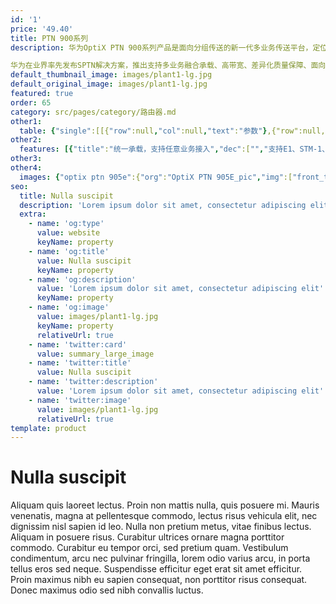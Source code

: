 ```yaml
---
id: '1'
price: '49.40'
title: PTN 900系列
description: 华为OptiX PTN 900系列产品是面向分组传送的新一代多业务传送平台，定位于承载网的接入侧，体积小安装灵活，简易运维。PTN 900系列具有全媒介接入、全媒介同步、全媒介管理等功能，可与PTN其他产品共同组建端到端的分组传送网络，降低建网TCO、提高业务部署和网络运维效率。

华为在业界率先发布SPTN解决方案，推出支持多业务融合承载、高带宽、差异化质量保障、面向未来的分组传送网络。
default_thumbnail_image: images/plant1-lg.jpg
default_original_image: images/plant1-lg.jpg
featured: true
order: 65
category: src/pages/category/路由器.md
other1: 
  table: {"single":[[{"row":null,"col":null,"text":"参数"},{"row":null,"col":null,"text":"PTN905E"},{"row":null,"col":null,"text":"PTN 906A(室外)"},{"row":null,"col":null,"text":"PTN 910-F"},{"row":null,"col":null,"text":"PTN 910E-F"}],[{"row":null,"col":null,"text":"交换容量"},{"row":null,"col":null,"text":"6 Gbps"},{"row":null,"col":null,"text":"4 Gbps"},{"row":null,"col":null,"text":"9.23 Gbps"},{"row":null,"col":null,"text":"64 Gbps"}],[{"row":null,"col":null,"text":"槽位"},{"row":null,"col":null,"text":"无"},{"row":null,"col":null,"text":"无"},{"row":null,"col":null,"text":"无"},{"row":null,"col":null,"text":"无"}],[{"row":null,"col":null,"text":"整机接入能力"},{"row":null,"col":null,"text":"GE optical: 4\nGE electrical: 4\nFE optical: 4\nFE electrical: 4\n10M electrical: 4\nE1: 4"},{"row":null,"col":null,"text":"GE optical: 2\nGE electrical: 3\nFE optical: 2\nFE electrical: 3\nPOE: 3"},{"row":null,"col":null,"text":"GE optical: 4\nGE electrical: 8\nFE optical: 8\nFE electrical: 8\n10M electrical: 4\nE1: 16"},{"row":null,"col":null,"text":"10 GE optical: 4\nGE optical: 24\nGE electrical: 24\nFE optical: 24\nFE electrical: 24"}],[{"row":null,"col":null,"text":"子架尺寸（W×D×H）"},{"row":null,"col":null,"text":"250mm x180mm x 43.6mm (1U)"},{"row":null,"col":null,"text":"250 mm x 180 mm x 52 mm"},{"row":null,"col":null,"text":"442 mm x 220 mm x 44.5 mm (1U)"},{"row":null,"col":null,"text":"442 mm x 220 mm x 44.5 mm (1U)"}],[{"row":null,"col":null,"text":"重量(空配)"},{"row":null,"col":null,"text":"1.5 kg"},{"row":null,"col":null,"text":"2.9 kg"},{"row":null,"col":null,"text":"DC: 3.3 kg\nAC: 3.5 kg"},{"row":null,"col":null,"text":"DC: 4.7 kg\nAC: 4.9 kg"}],[{"row":null,"col":null,"text":"工作电压（V）"},{"row":null,"col":null,"text":"100 V to 240 V AC (50 Hz/60 Hz)"},{"row":null,"col":null,"text":"100 V to 240 V AC (50 Hz/60 Hz)"},{"row":null,"col":null,"text":"-38.4 V to -72.0 V (DC); 100 V to 240 V (AC)"},{"row":null,"col":null,"text":"-38.4 V to -72.0 V (DC); 100 V to 240 V (AC)"}],[{"row":null,"col":null,"text":"典型功耗"},{"row":null,"col":null,"text":"13.15 W"},{"row":null,"col":null,"text":"15.56 W"},{"row":null,"col":null,"text":"DC: 50.50 W\nAC: 55.11 W"},{"row":null,"col":null,"text":"DC: 68W\nAC: 74W"}],[{"row":null,"col":null,"text":"环境要求"},{"row":null,"col":null,"text":"长期工作温度: –5ºC to +55ºC\n存储温度: –40ºC to +70ºC\n长期工作相对湿度: 10% RH to 90% RH\n长期工作海拔高度: ≤ 4000 m"},{"row":null,"col":null,"text":"长期工作温度: –40ºC to +55ºC\n存储温度: –40ºC to +70ºC\n长期工作相对湿度: 10% RH to 90% RH\n长期工作海拔高度: ≤ 4000 m"},{"row":null,"col":null,"text":"长期工作温度: –20ºC to +60ºC\n存储温度: –40ºC to +70ºC\n长期工作相对湿度: 10% RH to 90% RH\n长期工作海拔高度: ≤ 4000 m"},{"row":null,"col":null,"text":"长期工作温度: –40ºC to +65ºC(DC), –20ºC to +65ºC(AC)\n存储温度: –40ºC to +70ºC\n长期工作相对湿度: 10% RH to 90% RH\n长期工作海拔高度: ≤ 4000 m"}],[{"row":null,"col":null,"text":"业务类型"},{"row":null,"col":null,"text":"E-Line, E-LAN, CES"},{"row":null,"col":null,"text":"E-Line, E-LAN"},{"row":null,"col":null,"text":"E-Line, E-LAN, L3VPN, CES, ATM, and IP over PW"},{"row":null,"col":null,"text":"E-Line, E-LAN"}],[{"row":null,"col":null,"text":"业务保护"},{"row":null,"col":null,"text":"LAG, MPLS Tunnel APS, PW APS"},{"row":null,"col":null,"text":"NSF, LAG, MPLS Tunnel APS, PW APS, dual-homing protection"},{"row":null,"col":null,"text":"NSF, IMA, ML-PPP, LAG, MPLS Tunnel APS, PW APS, dual-homing protection and ring network protection"},{"row":null,"col":null,"text":"LAG, MPLS Tunnel APS, PW APS, dual-homing protection and ring network protection"}]]}
other2:
  features: [{"title":"统一承载，支持任意业务接入","dec":["","支持E1、STM-1、xDSL、FE、GE等业务接口，可接入TDM、ETH、IP等业务",""]},{"title":"分组内核，硬件调度，低时延，高可靠","dec":["","支持GE/10GE/40GE/100GE接口，满足大颗粒转发需求",""]},{"title":"智能运维，智能检测，智能排障","dec":["","支持DCN自动上线，即插即用，免仪表开局； 硬件OAM，业务级SLA可视； 集成专家经验库，自动分析故障； 基于SDN架构，平滑演进",""]}]
other3: 
other4:
  images: {"optix ptn 905e":{"org":"OptiX PTN 905E_pic","img":["front_top.png"]}}
seo:
  title: Nulla suscipit
  description: 'Lorem ipsum dolor sit amet, consectetur adipiscing elit'
  extra:
    - name: 'og:type'
      value: website
      keyName: property
    - name: 'og:title'
      value: Nulla suscipit
      keyName: property
    - name: 'og:description'
      value: 'Lorem ipsum dolor sit amet, consectetur adipiscing elit'
      keyName: property
    - name: 'og:image'
      value: images/plant1-lg.jpg
      keyName: property
      relativeUrl: true
    - name: 'twitter:card'
      value: summary_large_image
    - name: 'twitter:title'
      value: Nulla suscipit
    - name: 'twitter:description'
      value: 'Lorem ipsum dolor sit amet, consectetur adipiscing elit'
    - name: 'twitter:image'
      value: images/plant1-lg.jpg
      relativeUrl: true
template: product
---
```


# Nulla suscipit

Aliquam quis laoreet lectus. Proin non mattis nulla, quis posuere mi. Mauris venenatis, magna at pellentesque commodo, lectus risus vehicula elit, nec dignissim nisl sapien id leo. Nulla non pretium metus, vitae finibus lectus. Aliquam in posuere risus. Curabitur ultrices ornare magna porttitor commodo. Curabitur eu tempor orci, sed pretium quam. Vestibulum condimentum, arcu nec pulvinar fringilla, lorem odio varius arcu, in porta tellus eros sed neque. Suspendisse efficitur eget erat sit amet efficitur. Proin maximus nibh eu sapien consequat, non porttitor risus consequat. Donec maximus odio sed nibh convallis luctus.